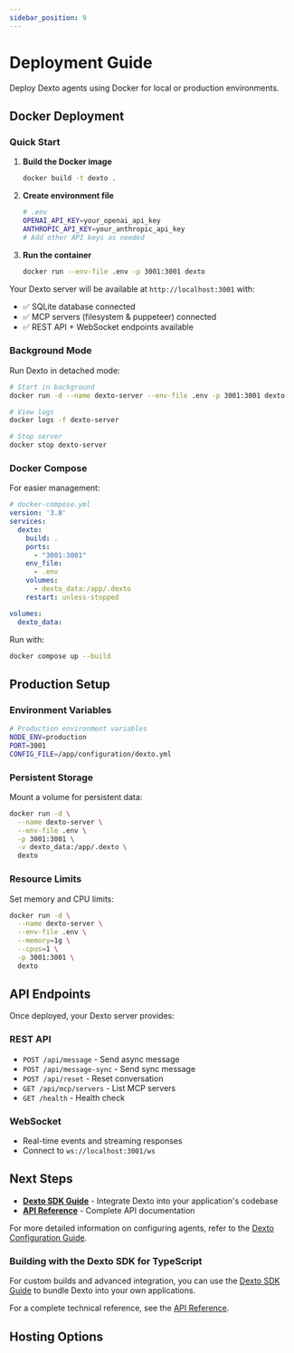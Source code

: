 ```yaml
---
sidebar_position: 9
---
```


# Deployment Guide

Deploy Dexto agents using Docker for local or production environments.

## Docker Deployment

### Quick Start

1. **Build the Docker image**
   ```bash
   docker build -t dexto .
   ```

2. **Create environment file**
   ```bash
   # .env
   OPENAI_API_KEY=your_openai_api_key
   ANTHROPIC_API_KEY=your_anthropic_api_key
   # Add other API keys as needed
   ```

3. **Run the container**
   ```bash
   docker run --env-file .env -p 3001:3001 dexto
   ```

Your Dexto server will be available at `http://localhost:3001` with:
- ✅ SQLite database connected
- ✅ MCP servers (filesystem & puppeteer) connected  
- ✅ REST API + WebSocket endpoints available

### Background Mode

Run Dexto in detached mode:

```bash
# Start in background
docker run -d --name dexto-server --env-file .env -p 3001:3001 dexto

# View logs
docker logs -f dexto-server

# Stop server
docker stop dexto-server
```

### Docker Compose

For easier management:

```yaml
# docker-compose.yml
version: '3.8'
services:
  dexto:
    build: .
    ports:
      - "3001:3001"
    env_file:
      - .env
    volumes:
      - dexto_data:/app/.dexto
    restart: unless-stopped

volumes:
  dexto_data:
```

Run with:
```bash
docker compose up --build
```

## Production Setup

### Environment Variables

```bash
# Production environment variables
NODE_ENV=production
PORT=3001
CONFIG_FILE=/app/configuration/dexto.yml
```

### Persistent Storage

Mount a volume for persistent data:

```bash
docker run -d \
  --name dexto-server \
  --env-file .env \
  -p 3001:3001 \
  -v dexto_data:/app/.dexto \
  dexto
```

### Resource Limits

Set memory and CPU limits:

```bash
docker run -d \
  --name dexto-server \
  --env-file .env \
  --memory=1g \
  --cpus=1 \
  -p 3001:3001 \
  dexto
```

## API Endpoints

Once deployed, your Dexto server provides:

### REST API
- `POST /api/message` - Send async message
- `POST /api/message-sync` - Send sync message  
- `POST /api/reset` - Reset conversation
- `GET /api/mcp/servers` - List MCP servers
- `GET /health` - Health check

### WebSocket
- Real-time events and streaming responses
- Connect to `ws://localhost:3001/ws`


## Next Steps

- **[Dexto SDK Guide](./dexto-sdk.md)** - Integrate Dexto into your application's codebase
- **[API Reference](/api)** - Complete API documentation

For more detailed information on configuring agents, refer to the [Dexto Configuration Guide](./configuring-dexto/overview.md).

### Building with the Dexto SDK for TypeScript

For custom builds and advanced integration, you can use the [Dexto SDK Guide](./dexto-sdk.md) to bundle Dexto into your own applications.

For a complete technical reference, see the [API Reference](/api).

## Hosting Options